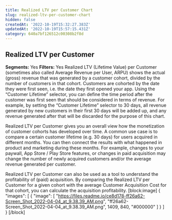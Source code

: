 ```yaml
---
title: Realized LTV per Customer Chart
slug: realized-ltv-per-customer-chart
hidden: false
createdAt: '2022-10-19T15:32:27.383Z'
updatedAt: '2022-10-19T15:57:15.431Z'
category: 640a7bf126512c00308b2f8d
---
```

## Realized LTV per Customer
**Segments:** Yes
**Filters:** Yes
Realized LTV (Lifetime Value) per Customer (sometimes also called Average Revenue per User, ARPU) shows the actual (gross) revenue that was generated by a customer cohort, divided by the number of customers in that cohort. Customers are cohorted by the date they were first seen, i.e. the date they first opened your app. Using the “Customer Lifetime” selector, you can define the time period after the customer was first seen that should be considered in terms of revenue. For example, by setting the “Customer Lifetime” selector to 30 days, all revenue generated by new customers in their first 30 days will be added up, and any revenue generated after that will be discarded for the purpose of this chart.

Realized LTV per Customer gives you an overall view how the monetization of customer cohorts has developed over time. A common use case is to compare a certain customer lifetime (e.g. 30 days) for users acquired in different months. You can then connect the results with what happened in product and marketing during these months. For example, changes to your paywall, App Store / Play Store features, or changes in paid acquisition may change the number of newly acquired customers and/or the average revenue generated per customer.

Realized LTV per Customer can also be used as a tool to understand the profitability of (paid) acquisition. By comparing the Realized LTV per Customer for a given cohort with the average Customer Acquisition Cost for that cohort, you can calculate the acquisition profitability. 
[block:image]
{
  "images": [
    {
      "image": [
        "https://files.readme.io/ce8d178-ff26a62-Screen_Shot_2022-04-04_at_9.38.39_AM.png",
        "ff26a62-Screen_Shot_2022-04-04_at_9.38.39_AM.png",
        1409,
        840,
        "#000000"
      ]
    }
  ]
}
[/block]